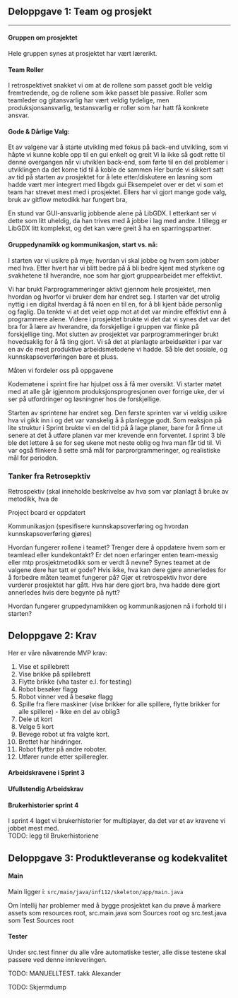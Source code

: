 ## Deloppgave 1: Team og prosjekt

----

#### Gruppen om prosjektet
Hele gruppen synes at prosjektet har vært lærerikt.

#### Team Roller
I retrospektivet snakket vi om at de rollene som passet godt
ble veldig fremtredende, og de rollene som ikke passet ble passive. Roller som teamleder og gitansvarlig har vært
veldig tydelige, men produksjonsansvarlig, testansvarlig er roller som har hatt få konkrete ansvar.


#### Gode & Dårlige Valg:
Et av valgene var å starte utvikling med fokus på back-end utvikling, som vi håpte vi kunne koble opp til en gui enkelt og greit
Vi la ikke så godt rette til denne overgangen når vi utviklen back-end, som førte til en del problemer i utviklingen da det kome tid til å koble de sammen
Her burde vi sikkert satt av tid på starten av prosjektet for å lete etter/diskutere en løsning som hadde vært mer integrert med libgdx gui
Eksempelet over er det vi som et team har strevet mest med i prosjektet. 
Ellers har vi gjort mange gode valg, bruk av gitflow metodikk har fungert bra, 

En stund var GUI-ansvarlig jobbende alene på LibGDX. I etterkant
ser vi dette som litt uheldig, da han trives med å jobbe i lag med andre. I tillegg er LibGDX litt komplekst, og det kan
være greit å ha en sparringspartner.


#### Gruppedynamikk og kommunikasjon, start vs. nå:
I starten var vi usikre på mye; hvordan vi skal jobbe og hvem som jobber med hva. 
Etter hvert har vi blitt bedre på å bli bedre kjent med styrkene og svakhetene til hverandre, noe som har gjort gruppearbeidet mer effektivt.

Vi har brukt Parprogrammeringer aktivt gjennom hele prosjektet, men hvordan og hvorfor vi bruker dem har endret seg.
I starten var det utrolig nyttig i en digital hverdag å få noen en til en, for å bli kjent både personlig og faglig. Da tenkte
vi at det veiet opp mot at det var mindre effektivt enn å programmere alene.
Videre i prosjektet brukte vi det dat vi synes det var det bra for å lære av hverandre, da forskjellige i gruppen var
flinke på forskjellige ting. Mot slutten av prosjektet var parprogrammeringer brukt hovedsaklig for å få ting gjort. 
Vi så det at planlagte arbeidsøkter i par
var en av de mest produktive arbeidsmetodene vi hadde. Så ble det sosiale, og kunnskapsoverføringen bare et pluss.

Måten vi fordeler oss på oppgavene

Kodemøtene i sprint fire har hjulpet oss å få mer oversikt.
Vi starter møtet med at alle går igjennom produksjonsprogresjonen over forrige uke, der vi ser på 
utfordringer og løsningner hos de forskjellige.


Starten av sprintene har endret seg. Den første sprinten var vi veldig usikre hva vi gikk inn i og det var vanskelig å 
å planlegge godt. Som reaksjon på lite struktur i Sprint brukte vi en del tid på å lage planer,
bare for å finne ut senere at det å utføre planen var mer krevende enn forventet.  I sprint 3 ble ble det lettere å se for seg
ukene mot neste oblig og hva man får tid til. Vi var også flinkere å sette små mål for parprorgrammeringer, og realistiske
mål for perioden.


### Tanker fra Retrosepktiv

Retrospektiv (skal inneholde beskrivelse av hva som var planlagt å bruke av metodikk, hva de

Project board er oppdatert

Kommunikasjon (spesifisere kunnskapsoverføring og hvordan kunnskapsoverføring gjøres)

Hvordan fungerer rollene i teamet?
Trenger dere å oppdatere hvem som er teamlead eller
kundekontakt?
Er det noen erfaringer enten team-messig eller mtp prosjektmetodikk som er verdt å nevne?
Synes
teamet at de valgene dere har tatt er gode?
Hvis ikke, hva kan dere gjøre annerledes for å forbedre
måten teamet fungerer på?
Gjør et retrospektiv hvor dere vurderer prosjektet har gått.
Hva har dere gjort bra, hva hadde dere gjort
annerledes hvis dere begynte på nytt?

Hvordan fungerer gruppedynamikken og kommunikasjonen nå i forhold til i starten?

## Deloppgave 2: Krav

Her er våre nåværende MVP krav:
1. Vise et spillebrett
2. Vise brikke på spillebrett
3. Flytte brikke (vha taster e.l. for testing)
4. Robot besøker flagg
5. Robot vinner ved å besøke flagg
6. Spille fra flere maskiner (vise brikker for alle spillere, flytte brikker for alle spillere) - Ikke en del av oblig3
7. Dele ut kort
8. Velge 5 kort
9. Bevege robot ut fra valgte kort.
10. Brettet har hindringer.
11. Robot flytter på andre roboter.
12. Utfører runde etter spilleregler.


#### Arbeidskravene i Sprint 3

#### Ufullstendig Arbeidskrav

#### Brukerhistorier sprint 4
I sprint 4 laget vi brukerhistorier for multiplayer, da det var et av kravene
vi jobbet mest med.\
TODO: legg til Brukerhistoriene

## Deloppgave 3: Produktleveranse og kodekvalitet

#### Main
Main ligger i:
`src/main/java/inf112/skeleton/app/main.java`

Om Intellij har problemer med å bygge prosjektet kan du prøve å markere assets som resources root,
src.main.java som Sources root og src.test.java som Test Sources root

#### Tester
Under src.test finner du alle våre automatiske tester, alle disse testene skal passere ved denne innleveringen.

TODO: MANUELLTEST. takk Alexander

TODO: Skjermdump


